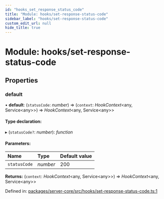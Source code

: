 ```yaml
---
id: "hooks_set_response_status_code"
title: "Module: hooks/set-response-status-code"
sidebar_label: "hooks/set-response-status-code"
custom_edit_url: null
hide_title: true
---
```


# Module: hooks/set-response-status-code

## Properties

### default

• **default**: (`statusCode`: *number*) => (`context`: *HookContext*<any, Service<any\>\>) => *HookContext*<any, Service<any\>\>

#### Type declaration:

▸ (`statusCode?`: *number*): *function*

#### Parameters:

Name | Type | Default value |
:------ | :------ | :------ |
`statusCode` | *number* | 200 |

**Returns:** (`context`: *HookContext*<any, Service<any\>\>) => *HookContext*<any, Service<any\>\>

Defined in: [packages/server-core/src/hooks/set-response-status-code.ts:1](https://github.com/xr3ngine/xr3ngine/blob/673ad6a5f/packages/server-core/src/hooks/set-response-status-code.ts#L1)
